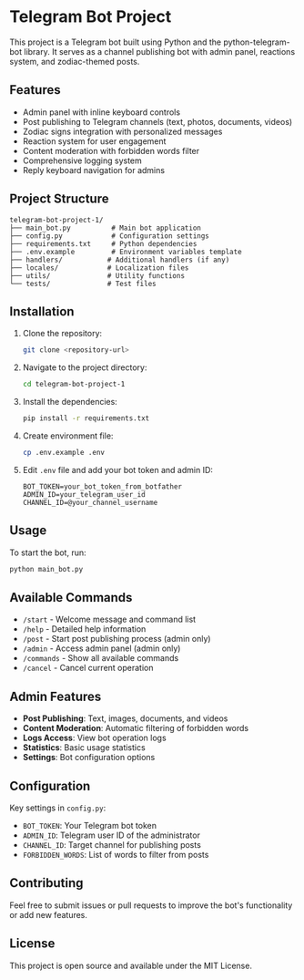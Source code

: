# Telegram Bot Project

This project is a Telegram bot built using Python and the python-telegram-bot library. It serves as a channel publishing bot with admin panel, reactions system, and zodiac-themed posts.

## Features

- Admin panel with inline keyboard controls
- Post publishing to Telegram channels (text, photos, documents, videos)
- Zodiac signs integration with personalized messages  
- Reaction system for user engagement
- Content moderation with forbidden words filter
- Comprehensive logging system
- Reply keyboard navigation for admins

## Project Structure

```
telegram-bot-project-1/
├── main_bot.py          # Main bot application
├── config.py            # Configuration settings
├── requirements.txt     # Python dependencies
├── .env.example         # Environment variables template
├── handlers/           # Additional handlers (if any)
├── locales/            # Localization files
├── utils/              # Utility functions
└── tests/              # Test files
```

## Installation

1. Clone the repository:
   ```bash
   git clone <repository-url>
   ```

2. Navigate to the project directory:
   ```bash
   cd telegram-bot-project-1
   ```

3. Install the dependencies:
   ```bash
   pip install -r requirements.txt
   ```

4. Create environment file:
   ```bash
   cp .env.example .env
   ```

5. Edit `.env` file and add your bot token and admin ID:
   ```
   BOT_TOKEN=your_bot_token_from_botfather
   ADMIN_ID=your_telegram_user_id
   CHANNEL_ID=@your_channel_username
   ```

## Usage

To start the bot, run:
```bash
python main_bot.py
```

## Available Commands

- `/start` - Welcome message and command list
- `/help` - Detailed help information  
- `/post` - Start post publishing process (admin only)
- `/admin` - Access admin panel (admin only)
- `/commands` - Show all available commands
- `/cancel` - Cancel current operation

## Admin Features

- **Post Publishing**: Text, images, documents, and videos
- **Content Moderation**: Automatic filtering of forbidden words
- **Logs Access**: View bot operation logs
- **Statistics**: Basic usage statistics
- **Settings**: Bot configuration options

## Configuration

Key settings in `config.py`:
- `BOT_TOKEN`: Your Telegram bot token
- `ADMIN_ID`: Telegram user ID of the administrator
- `CHANNEL_ID`: Target channel for publishing posts
- `FORBIDDEN_WORDS`: List of words to filter from posts

## Contributing

Feel free to submit issues or pull requests to improve the bot's functionality or add new features.

## License

This project is open source and available under the MIT License.